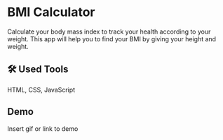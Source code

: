 
# BMI Calculator

Calculate your body mass index to track your health according to your weight. This app will help you to find your BMI by giving your height and weight.


## 🛠 Used Tools
HTML, CSS, JavaScript


## Demo

Insert gif or link to demo

